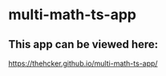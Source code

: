 # multi-math-ts-app

## This app can be viewed here:

https://thehcker.github.io/multi-math-ts-app/
